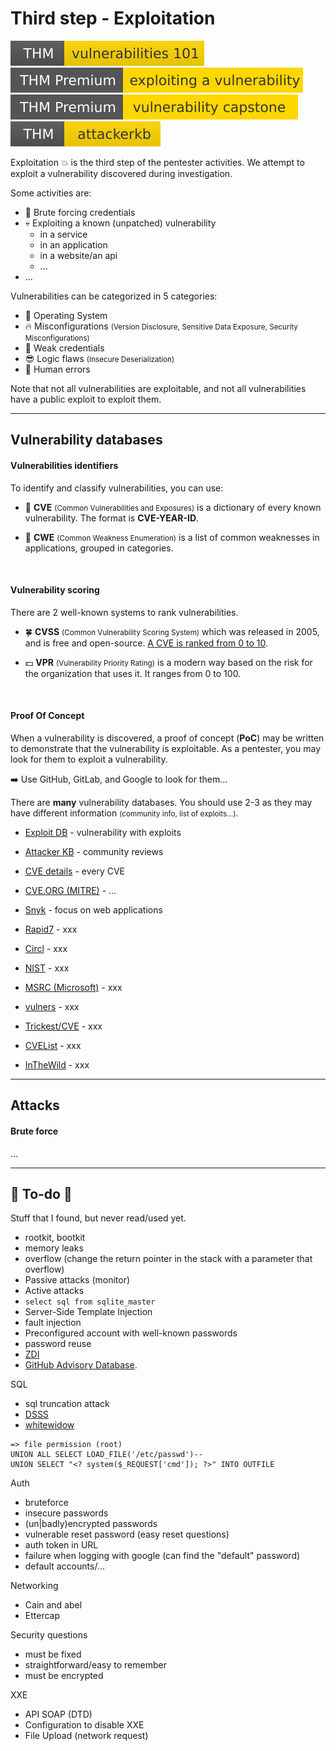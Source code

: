 # Third step - Exploitation

[![vulnerabilities101](../../_badges/thm/vulnerabilities101.svg)](https://tryhackme.com/room/vulnerabilities101)
[![exploitingavulnerabilityv2](../../_badges/thmp/exploitingavulnerabilityv2.svg)](https://tryhackme.com/room/exploitingavulnerabilityv2)
[![vulnerabilitycapstone](../../_badges/thmp/vulnerabilitycapstone.svg)](https://tryhackme.com/room/vulnerabilitycapstone)
[![attackerkb](../../_badges/thm/attackerkb.svg)](https://tryhackme.com/room/attackerkb)

<div class="row row-cols-md-2"><div>

Exploitation 💥 is the third step of the pentester activities. We attempt to exploit a vulnerability discovered during investigation.

Some activities are:

* 🔑 Brute forcing credentials
* 💀 Exploiting a known (unpatched) vulnerability
  * in a service
  * in an application
  * in a website/an api
  * ...
* ...
</div><div>

Vulnerabilities can be categorized in 5 categories:

* 🪸 Operating System
* 🔥 Misconfigurations <small>(Version Disclosure, Sensitive Data Exposure, Security Misconfigurations)</small>
* 🔏 Weak credentials
* 😎 Logic flaws <small>(Insecure Deserialization)</small>
* 🧑 Human errors

Note that not all vulnerabilities are exploitable, and not all vulnerabilities have a public exploit to exploit them.
</div></div>

<hr class="sep-both">

## Vulnerability databases

<div class="row row-cols-md-2 mt-4"><div>

#### Vulnerabilities identifiers

To identify and classify vulnerabilities, you can use:

* 📌 **CVE** <small>(Common Vulnerabilities and Exposures)</small> is a dictionary of every known vulnerability. The format is **CVE-YEAR-ID**.

* 📝 **CWE** <small>(Common Weakness Enumeration)</small> is a list of common weaknesses in applications, grouped in categories.

<br>

#### Vulnerability scoring

There are 2 well-known systems to rank vulnerabilities.

* 🍀 **CVSS** <small>(Common Vulnerability Scoring System)</small> which was released in 2005, and is free and open-source. [A CVE is ranked from 0 to 10](https://nvd.nist.gov/vuln-metrics/cvss/v3-calculator).

* 💵 **VPR** <small>(Vulnerability Priority Rating)</small> is a modern way based on the risk for the organization that uses it. It ranges from 0 to 100.

<br>

#### Proof Of Concept

When a vulnerability is discovered, a proof of concept (**PoC**) may be written to demonstrate that the vulnerability is exploitable. As a pentester, you may look for them to exploit a vulnerability.

➡️ Use GitHub, GitLab, and Google to look for them...
</div><div>

There are **many** vulnerability databases. You should use 2-3 as they may have different information <small>(community info, list of exploits...)</small>.

* [Exploit DB](db/exploit_db.md) - vulnerability with exploits

* [Attacker KB](db/attacker_kb.md) - community reviews

* [CVE details](db/cve_details.md) - every CVE

* [CVE.ORG (MITRE)](db/cve_org.md) - ...

* [Snyk](db/snyk.md) - focus on web applications

* [Rapid7](db/rapid7.md) - xxx

* [Circl](db/circl.md) - xxx

* [NIST](db/nist.md) - xxx

* [MSRC (Microsoft)](db/msrc.md) - xxx

* [vulners](db/vulners.md) - xxx

* [Trickest/CVE](db/trickest_cve.md) - xxx

* [CVEList](db/cvelist.md) - xxx

* [InTheWild](db/inthewild.md) - xxx

</div></div>

<hr class="sep-both">

## Attacks

<div class="row row-cols-md-2"><div>

#### Brute force

...
</div><div>
</div></div>

<hr class="sep-both">

## 👻 To-do 👻

Stuff that I found, but never read/used yet.

<div class="row row-cols-md-2"><div>

* rootkit, bootkit
* memory leaks
* overflow (change the return pointer in the stack with a parameter that overflow)
* Passive attacks (monitor)
* Active attacks
* `select sql from sqlite_master`
* Server-Side Template Injection
* fault injection
* Preconfigured account with well-known passwords
* password reuse
* [ZDI](https://www.zerodayinitiative.com/)
* [GitHub Advisory Database](https://github.com/advisories).

SQL

* sql truncation attack
* [DSSS](https://github.com/stamparm/DSSS)
* [whitewidow](https://github.com/WhitewidowScanner/whitewidow)

```
=> file permission (root)
UNION ALL SELECT LOAD_FILE('/etc/passwd')--
UNION SELECT "<? system($_REQUEST['cmd']); ?>" INTO OUTFILE
```

Auth

* bruteforce
* insecure passwords
* (un|badly)encrypted passwords
* vulnerable reset password (easy reset questions)
* auth token in URL
* failure when logging with google (can find the "default" password)
* default accounts/...

Networking

* Cain and abel
* Ettercap
</div><div>

Security questions

* must be fixed
* straightforward/easy to remember
* must be encrypted

XXE

* API SOAP (DTD)
* Configuration to disable XXE
* File Upload (network request)
</div></div>